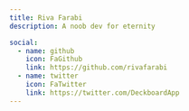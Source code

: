 ```yaml
---
title: Riva Farabi
description: A noob dev for eternity

social:
  - name: github
    icon: FaGithub
    link: https://github.com/rivafarabi
  - name: twitter
    icon: FaTwitter
    link: https://twitter.com/DeckboardApp
---
```

